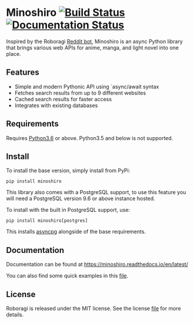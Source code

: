 # Minoshiro [![Build Status](https://travis-ci.org/Mino-shiro/Minoshiro.svg?branch=master)](https://travis-ci.org/Mino-shiro/Minoshiro) [![Documentation Status](https://readthedocs.org/projects/minoshiro/badge/?version=latest)](http://minoshiro.readthedocs.io/en/latest/?badge=latest)

Inspired by the Roboragi [Reddit bot](https://github.com/Nihilate/Roboragi), Minoshiro is an async Python library that brings various web APIs for anime, manga, and light novel into one place.

## Features
* Simple and modern Pythonic API using `async/await syntax
* Fetches search results from up to 9 different websites
* Cached search results for faster access
* Integrates with existing databases

## Requirements
Requires [Python3.6](https://www.python.org/downloads/) or above. Python3.5 and below is not supported.

## Install
To install the base version, simply install from PyPi:
```
pip install minoshiro
```

This library also comes with a PostgreSQL support, to use this feature you will need a PostgreSQL version 9.6 or above instance hosted.

To install with the built in PostgreSQL support, use:
```
pip install minoshiro[postgres]
```

This installs [asyncpg](https://github.com/MagicStack/asyncpg) alongside of the base requirements.

## Documentation
Documentation can be found at https://minoshiro.readthedocs.io/en/latest/

You can also find some quick examples in this [file](https://github.com/Mino-shiro/Minoshiro/blob/master/example.py).

## License
Roboragi is released under the MIT license. See the license [file](https://github.com/Mino-shiro/Minoshiro/blob/master/LICENSE) for more details.
